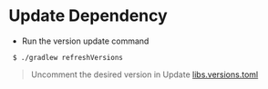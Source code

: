 # Update Dependency

- Run the version update command

```
 $ ./gradlew refreshVersions 
```

> Uncomment the desired version in Update [libs.versions.toml](../gradle/libs.versions.toml)